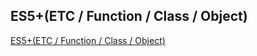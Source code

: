 ## ES5+(ETC / Function / Class / Object)
[ES5+(ETC / Function / Class / Object)](https://velog.io/@jiyoon2/ES5ETC-Function-Class-Object)
